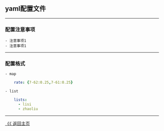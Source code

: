 ## yaml配置文件
-----


### 配置注意事项
    - 注意事项1
    - 注意事项1

-----

### 配置格式
    - map

```yaml
    rate: {7-62:0.25,7-61:0.25}
```
    - list

```yaml
    lists:
      - lisi
      - zhaoliu
```


--------
[《《 返回主页](../readme.md)